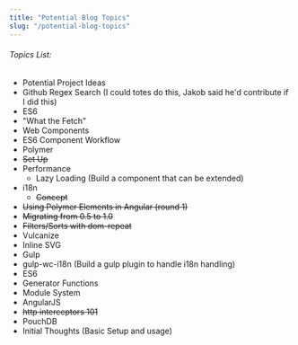 ```yaml
---
title: "Potential Blog Topics"
slug: "/potential-blog-topics"
---
```


###### Topics List:
- Potential Project Ideas
 - Github Regex Search (I could totes do this, Jakob said he'd contribute if I did this)
- ES6
 - "What the Fetch"
- Web Components
 - ES6 Component Workflow
- Polymer
 - ~~Set Up~~
 - Performance
     - Lazy Loading (Build a component that can be extended)
 - i18n
     - ~~Concept~~
 - ~~Using Polymer Elements in Angular (round 1)~~
 - ~~Migrating from 0.5 to 1.0~~
 - ~~Filters/Sorts with dom-repeat~~
- Vulcanize
 - Inline SVG
- Gulp
 - gulp-wc-i18n (Build a gulp plugin to handle i18n handling)
- ES6
 - Generator Functions
 - Module System
- AngularJS 
 - ~~http interceptors 101~~
- PouchDB
 - Initial Thoughts (Basic Setup and usage)

